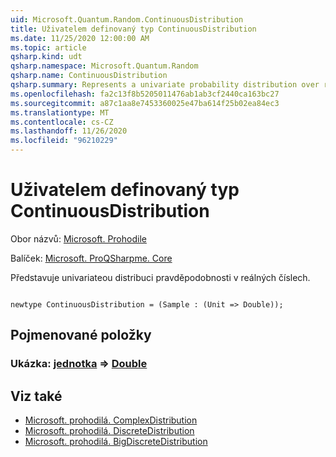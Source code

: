 ```yaml
---
uid: Microsoft.Quantum.Random.ContinuousDistribution
title: Uživatelem definovaný typ ContinuousDistribution
ms.date: 11/25/2020 12:00:00 AM
ms.topic: article
qsharp.kind: udt
qsharp.namespace: Microsoft.Quantum.Random
qsharp.name: ContinuousDistribution
qsharp.summary: Represents a univariate probability distribution over real numbers.
ms.openlocfilehash: fa2c13f8b5205011476ab1ab3cf2440ca163bc27
ms.sourcegitcommit: a87c1aa8e7453360025e47ba614f25b02ea84ec3
ms.translationtype: MT
ms.contentlocale: cs-CZ
ms.lasthandoff: 11/26/2020
ms.locfileid: "96210229"
---
```

# <a name="continuousdistribution-user-defined-type"></a>Uživatelem definovaný typ ContinuousDistribution

Obor názvů: [Microsoft. Prohodile](xref:Microsoft.Quantum.Random)

Balíček: [Microsoft. ProQSharpme. Core](https://nuget.org/packages/Microsoft.Quantum.QSharp.Core)


Představuje univariateou distribuci pravděpodobnosti v reálných číslech.

```qsharp

newtype ContinuousDistribution = (Sample : (Unit => Double));
```



## <a name="named-items"></a>Pojmenované položky

### <a name="sample--unit--double"></a>Ukázka: [jednotka](xref:microsoft.quantum.lang-ref.unit) => [Double](xref:microsoft.quantum.lang-ref.double) 



## <a name="see-also"></a>Viz také

- [Microsoft. prohodilá. ComplexDistribution](xref:Microsoft.Quantum.Random.ComplexDistribution)
- [Microsoft. prohodilá. DiscreteDistribution](xref:Microsoft.Quantum.Random.DiscreteDistribution)
- [Microsoft. prohodilá. BigDiscreteDistribution](xref:Microsoft.Quantum.Random.BigDiscreteDistribution)